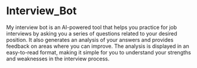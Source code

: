 # Interview_Bot
My interview bot is an AI-powered tool that helps you practice for job interviews by asking you a series of questions related to your desired position. It also generates an analysis of your answers and provides feedback on areas where you can improve. The analysis is displayed in an easy-to-read format, making it simple for you to understand your strengths and weaknesses in the interview process.
